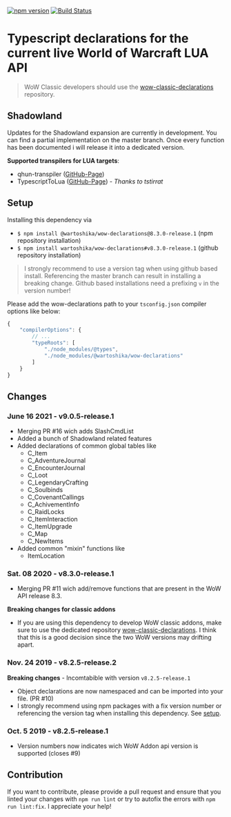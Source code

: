 [![npm version](https://badge.fury.io/js/%40wartoshika%2Fwow-declarations.svg)](https://badge.fury.io/js/%40wartoshika%2Fwow-declarations)
[![Build Status](https://travis-ci.org/wartoshika/wow-declarations.svg?branch=master)](https://travis-ci.org/wartoshika/wow-declarations)

# Typescript declarations for the current live World of Warcraft LUA API

> WoW Classic developers should use the [wow-classic-declarations](https://github.com/wartoshika/wow-classic-declarations) repository.

## Shadowland

Updates for the Shadowland expansion are currently in development. You can find a partial implementation on the master branch.
Once every function has been documented i will release it into a dedicated version.

**Supported transpilers for LUA targets**:
- qhun-transpiler ([GitHub-Page](https://github.com/wartoshika/qhun-transpiler))
- TypescriptToLua ([GitHub-Page](https://github.com/TypeScriptToLua/TypeScriptToLua)) - *Thanks to tstirrat*

## Setup

Installing this dependency via

- `$ npm install @wartoshika/wow-declarations@8.3.0-release.1` (npm repository installation)
- `$ npm install wartoshika/wow-declarations#v8.3.0-release.1` (github repository installation)

> I strongly recommend to use a version tag when using github based install. Referencing the master branch can result in installing a breaking change. Github based installations need a prefixing `v` in the version number!

Please add the wow-declarations path to your `tsconfig.json` compiler options like below:

```js
{
    "compilerOptions": {
        // ...
        "typeRoots": [
            "./node_modules/@types",
            "./node_modules/@wartoshika/wow-declarations"
        ]
    }
}
```

## Changes

### **June 16 2021 - v9.0.5-release.1**

- Merging PR #16 wich adds SlashCmdList
- Added a bunch of Shadowland related features
- Added declarations of common global tables like
   - C_Item
   - C_AdventureJournal 
   - C_EncounterJournal 
   - C_Loot
   - C_LegendaryCrafting
   - C_Soulbinds
   - C_CovenantCallings
   - C_AchivementInfo 
   - C_RaidLocks 
   - C_ItemInteraction 
   - C_ItemUpgrade 
   - C_Map 
   - C_NewItems
- Added common "mixin" functions like
   - ItemLocation

### **Sat. 08 2020 - v8.3.0-release.1**

- Merging PR #11 wich add/remove functions that are present in the WoW API release 8.3.

**Breaking changes for classic addons**

- If you are using this dependency to develop WoW classic addons, make sure to use the dedicated repository [wow-classic-declarations](https://github.com/wartoshika/wow-classic-declarations). I think that this is a good decision since the two WoW versions may drifting apart.

### **Nov. 24 2019 - v8.2.5-release.2**

**Breaking changes** - Incomtabible with version `v8.2.5-release.1`

- Object declarations are now namespaced and can be imported into your file. (PR #10)
- I strongly recommend using npm packages with a fix version number or referencing the version tag when installing this dependency. See [setup](#Setup).

### **Oct. 5 2019 - v8.2.5-release.1**

- Version numbers now indicates wich WoW Addon api version is supported (closes #9)

## Contribution

If you want to contribute, please provide a pull request and ensure that you linted your changes with `npm run lint` or try to autofix the errors with `npm run lint:fix`. I appreciate your help!
